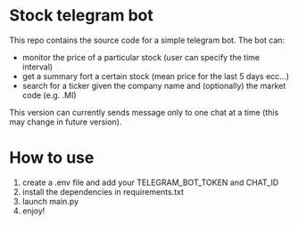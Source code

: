 # Stock telegram bot

This repo contains the source code for a simple telegram bot. The bot can:
- monitor the price of a particular stock (user can specify the time interval)
- get a summary fort a certain stock (mean price for the last 5 days ecc...)
- search for a ticker given the company name and (optionally) the market code (e.g. .MI)


This version can currently sends message only to one chat at a time (this may change in future version).

# How to use

1. create a .env file and add your TELEGRAM_BOT_TOKEN and CHAT_ID
2. install the dependencies in requirements.txt
3. launch main.py
4. enjoy!

